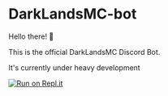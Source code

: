 # DarkLandsMC-bot

Hello there! 👋

This is the official DarkLandsMC Discord Bot.

It's currently under heavy development

[![Run on Repl.it](https://repl.it/badge/github/darklandsmc/bot)](https://repl.it/github/darklandsmc/bot)
